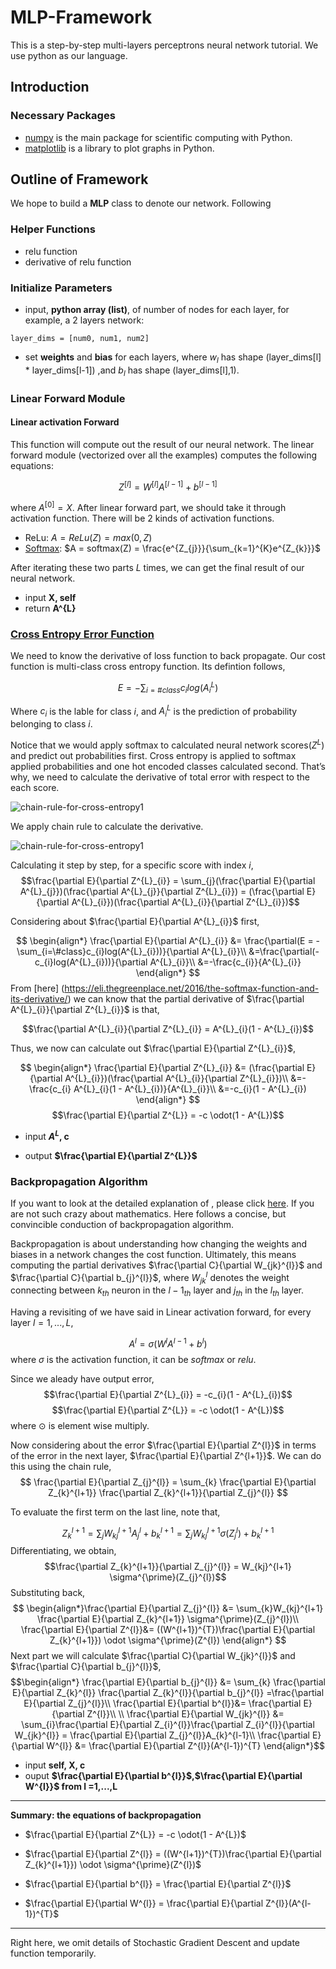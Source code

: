 # MLP-Framework
This is a step-by-step multi-layers perceptrons neural network tutorial. We use python as our language.
## Introduction
### Necessary Packages 
* [numpy](http://www.numpy.org/) is the main package for scientific computing with Python. 
* [matplotlib](http://matplotlib.org) is a library to plot graphs in Python.

## Outline of Framework
We hope to build a **MLP** class to denote our network. Following 
### Helper Functions

* relu function
* derivative of relu function

### Initialize Parameters
* input, **python array (list)**, of number of nodes for each layer, for example, a 2 layers network:  
```
layer_dims = [num0, num1, num2]
```
* set **weights** and **bias** for each layers, where $w_{l}$ has shape (layer_dims[l] * layer_dims[l-1]) ,and $b_{l}$ has shape (layer_dims[l],1).   

### Linear Forward Module
#### Linear activation Forward
This function will compute out the result of our neural network. The linear forward module (vectorized over all the examples) computes the following equations:

$$Z^{[l]} = W^{[l]}A^{[l-1]} + b^{[l-1]}$$

where $A^{[0]} = X$. After linear forward part, we should take it through activation function. There will be 2 kinds of activation functions.


* ReLu: $A = ReLu(Z) = max(0, Z)$
* [Softmax](https://en.wikipedia.org/wiki/Softmax_function): $A = softmax(Z) = \frac{e^{Z_{j}}}{\sum_{k=1}^{K}e^{Z_{k}}}$ 

After iterating these two parts $L$ times, we can get the final result of our neural network.

* input **X, self**
* return **A^{L}**

### [Cross Entropy Error Function](https://sefiks.com/2017/12/17/a-gentle-introduction-to-cross-entropy-loss-function/)

We need to know the derivative of loss function to back propagate. Our cost function is multi-class cross entropy function. Its defintion follows, 

$$E = -\sum_{i=\#class}c_{i}log(A^{L}_{i})$$ 

Where $c_{i}$ is the lable for class $i$, and $A^{L}_{i}$ is the prediction of probability belonging to class $i$.

Notice that we would apply softmax to calculated neural network scores($Z^{L}$) and predict out probabilities first. Cross entropy is applied to softmax applied probabilities and one hot encoded classes calculated second. That’s why, we need to calculate the derivative of total error with respect to the each score.  

![chain-rule-for-cross-entropy1](https://i1.wp.com/sefiks.com/wp-content/uploads/2017/12/chain-rule-for-cross-entrophy-v11.png?zoom=2&resize=665%2C435&ssl=1)

We apply chain rule to calculate the derivative.

![chain-rule-for-cross-entropy1](https://i1.wp.com/sefiks.com/wp-content/uploads/2017/12/chain-rule-for-cross-entrophy-v21.png?zoom=2&resize=665%2C458&ssl=1)

Calculating it step by step, for a specific score with index $i$, 
$$\frac{\partial E}{\partial Z^{L}_{i}} = \sum_{j}(\frac{\partial E}{\partial A^{L}_{j}})(\frac{\partial A^{L}_{j}}{\partial Z^{L}_{i}}) = (\frac{\partial E}{\partial A^{L}_{i}})(\frac{\partial A^{L}_{i}}{\partial Z^{L}_{i}})$$

Considering about $\frac{\partial E}{\partial A^{L}_{i}}$ first, 

$$
\begin{align*}
\frac{\partial E}{\partial A^{L}_{i}} &= \frac{\partial(E = -\sum_{i=\#class}c_{i}log(A^{L}_{i}))}{\partial A^{L}_{i}}\\
&=\frac{\partial(-c_{i}log(A^{L}_{i}))}{\partial A^{L}_{i}}\\
&=-\frac{c_{i}}{A^{L}_{i}}
\end{align*}
$$
From [here] (https://eli.thegreenplace.net/2016/the-softmax-function-and-its-derivative/) we can know that the partial derivative of $\frac{\partial A^{L}_{i}}{\partial Z^{L}_{i}}$ is that,

$$\frac{\partial A^{L}_{i}}{\partial Z^{L}_{i}} = A^{L}_{i}(1 - A^{L}_{i})$$

Thus, we now can calculate out $\frac{\partial E}{\partial Z^{L}_{i}}$, 

$$
\begin{align*}
\frac{\partial E}{\partial Z^{L}_{i}} &= (\frac{\partial E}{\partial A^{L}_{i}})(\frac{\partial A^{L}_{i}}{\partial Z^{L}_{i}})\\
&=-\frac{c_{i} A^{L}_{i}(1 - A^{L}_{i})}{A^{L}_{i}}\\
&=-c_{i}(1 - A^{L}_{i})
\end{align*}
$$
$$\frac{\partial E}{\partial Z^{L}} = -c \odot(1 - A^{L})$$

* input **$A^{L}$, c**

* output **$\frac{\partial E}{\partial Z^{L}}$**

### Backpropagation Algorithm
If you want to look at the detailed explanation of , please click [here](http://neuralnetworksanddeeplearning.com/chap2.html#proof_of_the_four_fundamental_equations_(optional)). If you are not such crazy about mathematics. Here follows a concise, but convincible conduction of backpropagation algorithm.

Backpropagation is about understanding how changing the weights and biases in a network changes the cost function. Ultimately, this means computing the partial derivatives $\frac{\partial C}{\partial W_{jk}^{l}}$ and $\frac{\partial C}{\partial b_{j}^{l}}$, where $W_{jk}^{l}$ denotes the weight connecting between $k_{th}$ neuron in the $l-1_{th}$ layer and $j_{th}$ in the $l_{th}$ layer.

Having a revisiting of we have said in Linear activation forward, for every layer $l = 1,...,L$,

$$A^{l} = \sigma (W^{l}A^{l-1} + b^{l})$$
where $\sigma$ is the activation function, it can be $softmax$ or $relu$. 

Since we aleady have output error,
$$\frac{\partial E}{\partial Z^{L}_{i}} = -c_{i}(1 - A^{L}_{i})$$
$$\frac{\partial E}{\partial Z^{L}} = -c \odot(1 - A^{L})$$
where $\odot$ is element wise multiply.

Now considering about the error $\frac{\partial E}{\partial Z^{l}}$ in terms of the error in the next layer, $\frac{\partial E}{\partial Z^{l+1}}$. We can do this using the chain rule,
$$
\frac{\partial E}{\partial Z_{j}^{l}} = \sum_{k} \frac{\partial E}{\partial Z_{k}^{l+1}} \frac{\partial Z_{k}^{l+1}}{\partial Z_{j}^{l}}
$$ 

To evaluate the first term on the last line, note that,

$$Z_{k}^{l+1} = \sum_{j}W_{kj}^{l+1}A_{j}^{l} + b_{k}^{l+1} = \sum_{j}W_{kj}^{l+1}\sigma(Z_{j}^{l}) + b_{k}^{l+1}$$
Differentiating, we obtain,
$$\frac{\partial Z_{k}^{l+1}}{\partial Z_{j}^{l}} = W_{kj}^{l+1} \sigma^{\prime}(Z_{j}^{l})$$
Substituting back,
$$
\begin{align*}\frac{\partial E}{\partial Z_{j}^{l}} &= \sum_{k}W_{kj}^{l+1} \frac{\partial E}{\partial Z_{k}^{l+1}} \sigma^{\prime}(Z_{j}^{l})\\
\frac{\partial E}{\partial Z^{l}}&= ((W^{l+1})^{T})\frac{\partial E}{\partial Z_{k}^{l+1}}) \odot \sigma^{\prime}(Z^{l})
\end{align*}
$$
Next part we will calculate $\frac{\partial C}{\partial W_{jk}^{l}}$ and $\frac{\partial C}{\partial b_{j}^{l}}$,
$$\begin{align*}
\frac{\partial E}{\partial b_{j}^{l}} &= \sum_{k} \frac{\partial E}{\partial Z_{k}^{l}} \frac{\partial Z_{k}^{l}}{\partial b_{j}^{l}} =\frac{\partial E}{\partial Z_{j}^{l}}\\
\frac{\partial E}{\partial b^{l}}&= \frac{\partial E}{\partial Z^{l}}\\
\\
\frac{\partial E}{\partial W_{jk}^{l}} &= \sum_{i}\frac{\partial E}{\partial Z_{i}^{l}}\frac{\partial Z_{i}^{l}}{\partial W_{jk}^{l}} = \frac{\partial E}{\partial Z_{j}^{l}}A_{k}^{l-1}\\
\frac{\partial E}{\partial W^{l}} &=  \frac{\partial E}{\partial Z^{l}}(A^{l-1})^{T}
\end{align*}$$ 

* input **self, X, c**
* ouput **$\frac{\partial E}{\partial b^{l}}$,$\frac{\partial E}{\partial W^{l}}$ from l =1,...,L**

---
**Summary: the equations of backpropagation**

* $\frac{\partial E}{\partial Z^{L}} = -c \odot(1 - A^{L})$

* $\frac{\partial E}{\partial Z^{l}} = ((W^{l+1})^{T})\frac{\partial E}{\partial Z_{k}^{l+1}}) \odot \sigma^{\prime}(Z^{l})$
* $\frac{\partial E}{\partial b^{l}} = \frac{\partial E}{\partial Z^{l}}$
* $\frac{\partial E}{\partial W^{l}} =  \frac{\partial E}{\partial Z^{l}}(A^{l-1})^{T}$


---
Right here, we omit details of Stochastic Gradient Descent and update function temporarily.